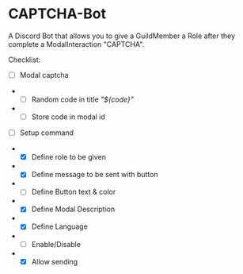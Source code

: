 # CAPTCHA-Bot
A Discord Bot that allows you to give a GuildMember a Role after they complete a ModalInteraction "CAPTCHA".

Checklist:
- [ ] Modal captcha
- - [ ] Random code in title *"${code}"*
- - [ ] Store code in modal id
- [ ] Setup command
- - [x] Define role to be given
- - [x] Define message to be sent with button
- - [ ] Define Button text & color
- - [x] Define Modal Description
- - [x] Define Language
- - [ ] Enable/Disable
- - [x] Allow sending